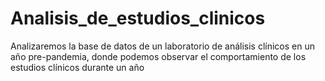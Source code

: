 # Analisis_de_estudios_clinicos
Analizaremos la base de datos de un laboratorio de análisis clínicos en un año pre-pandemia, donde podemos observar el comportamiento de los estudios clínicos durante un año
